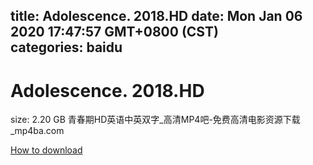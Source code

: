 
title: Adolescence. 2018.HD
date: Mon Jan 06 2020 17:47:57 GMT+0800 (CST)    
categories: baidu
---

# Adolescence. 2018.HD
size: 2.20 GB
 青春期HD英语中英双字_高清MP4吧-免费高清电影资源下载_mp4ba.com
 

[How to download](https://bpcam.bemobtrk.com/go/2ceec3aa-1ca2-46d6-b9ff-aaa5c184517c?jno=4824)